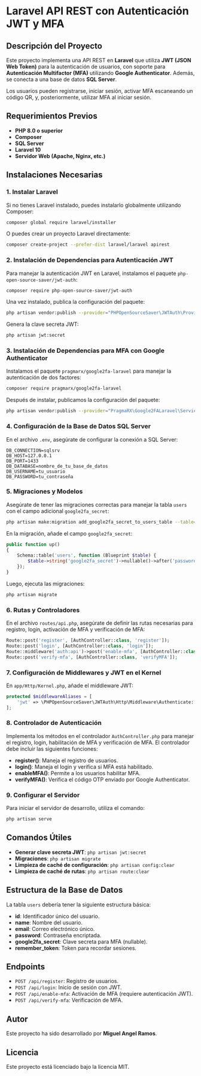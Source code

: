 # Laravel API REST con Autenticación JWT y MFA

## Descripción del Proyecto

Este proyecto implementa una API REST en **Laravel** que utiliza **JWT (JSON Web Token)** para la autenticación de usuarios, con soporte para **Autenticación Multifactor (MFA)** utilizando **Google Authenticator**. Además, se conecta a una base de datos **SQL Server**.

Los usuarios pueden registrarse, iniciar sesión, activar MFA escaneando un código QR, y, posteriormente, utilizar MFA al iniciar sesión.

## Requerimientos Previos

- **PHP 8.0 o superior**
- **Composer**
- **SQL Server**
- **Laravel 10**
- **Servidor Web (Apache, Nginx, etc.)**

## Instalaciones Necesarias

### 1. Instalar Laravel

Si no tienes Laravel instalado, puedes instalarlo globalmente utilizando Composer:

```bash
composer global require laravel/installer
```

O puedes crear un proyecto Laravel directamente:

```bash
composer create-project --prefer-dist laravel/laravel apirest
```

### 2. Instalación de Dependencias para Autenticación JWT

Para manejar la autenticación JWT en Laravel, instalamos el paquete `php-open-source-saver/jwt-auth`:

```bash
composer require php-open-source-saver/jwt-auth
```

Una vez instalado, publica la configuración del paquete:

```bash
php artisan vendor:publish --provider="PHPOpenSourceSaver\JWTAuth\Providers\LaravelServiceProvider"
```

Genera la clave secreta JWT:

```bash
php artisan jwt:secret
```

### 3. Instalación de Dependencias para MFA con Google Authenticator

Instalamos el paquete `pragmarx/google2fa-laravel` para manejar la autenticación de dos factores:

```bash
composer require pragmarx/google2fa-laravel
```

Después de instalar, publicamos la configuración del paquete:

```bash
php artisan vendor:publish --provider="PragmaRX\Google2FALaravel\ServiceProvider"
```

### 4. Configuración de la Base de Datos SQL Server

En el archivo `.env`, asegúrate de configurar la conexión a SQL Server:

```env
DB_CONNECTION=sqlsrv
DB_HOST=127.0.0.1
DB_PORT=1433
DB_DATABASE=nombre_de_tu_base_de_datos
DB_USERNAME=tu_usuario
DB_PASSWORD=tu_contraseña
```

### 5. Migraciones y Modelos

Asegúrate de tener las migraciones correctas para manejar la tabla `users` con el campo adicional `google2fa_secret`:

```bash
php artisan make:migration add_google2fa_secret_to_users_table --table=users
```

En la migración, añade el campo `google2fa_secret`:

```php
public function up()
{
    Schema::table('users', function (Blueprint $table) {
        $table->string('google2fa_secret')->nullable()->after('password');
    });
}
```

Luego, ejecuta las migraciones:

```bash
php artisan migrate
```

### 6. Rutas y Controladores

En el archivo `routes/api.php`, asegúrate de definir las rutas necesarias para registro, login, activación de MFA y verificación de MFA:

```php
Route::post('register', [AuthController::class, 'register']);
Route::post('login', [AuthController::class, 'login']);
Route::middleware('auth:api')->post('enable-mfa', [AuthController::class, 'enableMFA']);
Route::post('verify-mfa', [AuthController::class, 'verifyMFA']);
```

### 7. Configuración de Middlewares y JWT en el Kernel

En `app/Http/Kernel.php`, añade el middleware JWT:

```php
protected $middlewareAliases = [
    'jwt' => \PHPOpenSourceSaver\JWTAuth\Http\Middleware\Authenticate::class,
];
```

### 8. Controlador de Autenticación

Implementa los métodos en el controlador `AuthController.php` para manejar el registro, login, habilitación de MFA y verificación de MFA. El controlador debe incluir las siguientes funciones:

- **register()**: Maneja el registro de usuarios.
- **login()**: Maneja el login y verifica si MFA está habilitado.
- **enableMFA()**: Permite a los usuarios habilitar MFA.
- **verifyMFA()**: Verifica el código OTP enviado por Google Authenticator.

### 9. Configurar el Servidor

Para iniciar el servidor de desarrollo, utiliza el comando:

```bash
php artisan serve
```

## Comandos Útiles

- **Generar clave secreta JWT**: `php artisan jwt:secret`
- **Migraciones**: `php artisan migrate`
- **Limpieza de caché de configuración**: `php artisan config:clear`
- **Limpieza de caché de rutas**: `php artisan route:clear`

## Estructura de la Base de Datos

La tabla `users` debería tener la siguiente estructura básica:

- **id**: Identificador único del usuario.
- **name**: Nombre del usuario.
- **email**: Correo electrónico único.
- **password**: Contraseña encriptada.
- **google2fa_secret**: Clave secreta para MFA (nullable).
- **remember_token**: Token para recordar sesiones.

## Endpoints

- `POST /api/register`: Registro de usuarios.
- `POST /api/login`: Inicio de sesión con JWT.
- `POST /api/enable-mfa`: Activación de MFA (requiere autenticación JWT).
- `POST /api/verify-mfa`: Verificación de MFA.

## Autor

Este proyecto ha sido desarrollado por **Miguel Angel Ramos**.

## Licencia

Este proyecto está licenciado bajo la licencia MIT.
